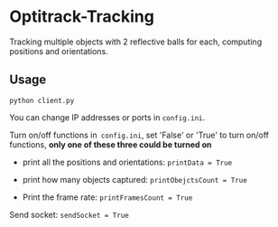 # Optitrack-Tracking
Tracking multiple objects with 2 reflective balls for each, computing positions and orientations.

## Usage 
`python client.py`

You can change IP addresses or ports in `config.ini`. 

Turn on/off functions in` config.ini`, set 'False' or 'True' to turn on/off functions, **only one of these three could be turned on** 

- print all the positions and orientations: `printData = True`

- print how many objects captured: `printObejctsCount = True`

- Print the frame rate: `printFramesCount = True` 

Send socket: `sendSocket = True`
